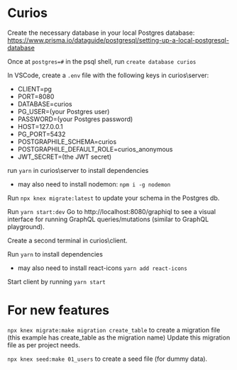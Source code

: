 # Curios

Create the necessary database in your local Postgres database: https://www.prisma.io/dataguide/postgresql/setting-up-a-local-postgresql-database

Once at `postgres=#` in the psql shell, run `create database curios`

In VSCode, create a `.env` file with the following keys in curios\server:
- CLIENT=pg
- PORT=8080
- DATABASE=curios
- PG_USER=(your Postgres user)
- PASSWORD=(your Postgres password)
- HOST=127.0.0.1
- PG_PORT=5432
- POSTGRAPHILE_SCHEMA=curios
- POSTGRAPHILE_DEFAULT_ROLE=curios_anonymous
- JWT_SECRET=(the JWT secret)

run `yarn` in curios\server to install dependencies
- may also need to install nodemon: `npm i -g nodemon`

Run `npx knex migrate:latest` to update your schema in the Postgres db.

Run `yarn start:dev`
Go to http://localhost:8080/graphiql to see a visual interface for running GraphQL queries/mutations (similar to GraphQL playground).

Create a second terminal in curios\client.

Run `yarn` to install dependencies
- may also need to install react-icons `yarn add react-icons`

Start client by running `yarn start`

# For new features
`npx knex migrate:make migration create_table` to create a migration file (this example has create_table as the migration name)
Update this migration file as per project needs.


`npx knex seed:make 01_users` to create a seed file (for dummy data).
